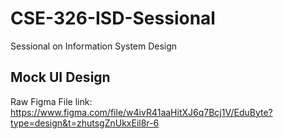 # CSE-326-ISD-Sessional
Sessional on Information System Design


Mock UI Design 
--------------
Raw Figma File link: https://www.figma.com/file/w4ivR41aaHitXJ6q7Bcj1V/EduByte?type=design&t=zhutsgZnUkxEil8r-6
